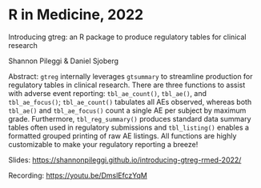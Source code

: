 # R in Medicine, 2022


Introducing gtreg: an R package to produce regulatory tables for clinical research

Shannon Pileggi & Daniel Sjoberg

Abstract: `gtreg` internally leverages `gtsummary` to streamline production for 
regulatory tables in clinical research. There are three functions to assist with
adverse event reporting: `tbl_ae_count()`, `tbl_ae()`, and `tbl_ae_focus()`;
`tbl_ae_count()` tabulates all AEs observed, whereas both `tbl_ae()` and `tbl_ae_focus()`
count a single AE per subject by maximum grade. Furthermore, `tbl_reg_summary()` 
produces standard data summary tables often used in regulatory submissions and 
`tbl_listing()` enables a formatted grouped printing of raw AE listings. All 
functions are highly customizable to make your regulatory reporting a breeze!

Slides: https://shannonpileggi.github.io/introducing-gtreg-rmed-2022/

Recording: https://youtu.be/DmslEfczYqM
